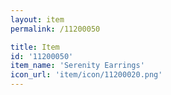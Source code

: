 ```yaml
---
layout: item
permalink: /11200050

title: Item
id: '11200050'
item_name: 'Serenity Earrings'
icon_url: 'item/icon/11200020.png'
---
```

